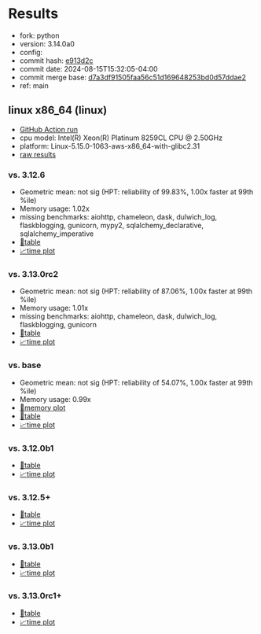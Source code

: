 # Results

- fork: python
- version: 3.14.0a0
- config: 
- commit hash: [e913d2c](https://github.com/python/cpython/commit/e913d2c)
- commit date: 2024-08-15T15:32:05-04:00
- commit merge base: [d7a3df91505faa56c51d169648253bd0d57ddae2](https://github.com/python/cpython/commit/d7a3df91505faa56c51d169648253bd0d57ddae2)
- ref: main

## linux x86_64 (linux)

- [GitHub Action run](https://github.com/facebookexperimental/free-threading-benchmarking/actions/runs/10411374540)
- cpu model: Intel(R) Xeon(R) Platinum 8259CL CPU @ 2.50GHz
- platform: Linux-5.15.0-1063-aws-x86_64-with-glibc2.31
- [raw results](bm-20240815-linux-x86_64-python-main-3.14.0a0-e913d2c.json)

### vs. 3.12.6

- Geometric mean: not sig (HPT: reliability of 99.83%, 1.00x faster at 99th %ile)
- Memory usage: 1.02x
- missing benchmarks: aiohttp, chameleon, dask, dulwich_log, flaskblogging, gunicorn, mypy2, sqlalchemy_declarative, sqlalchemy_imperative
- [📄table](bm-20240815-linux-x86_64-python-main-3.14.0a0-e913d2c-vs-3.12.6.md)
- [📈time plot](bm-20240815-linux-x86_64-python-main-3.14.0a0-e913d2c-vs-3.12.6.svg)

### vs. 3.13.0rc2

- Geometric mean: not sig (HPT: reliability of 87.06%, 1.00x faster at 99th %ile)
- Memory usage: 1.01x
- missing benchmarks: aiohttp, chameleon, dask, dulwich_log, flaskblogging, gunicorn
- [📄table](bm-20240815-linux-x86_64-python-main-3.14.0a0-e913d2c-vs-3.13.0rc2.md)
- [📈time plot](bm-20240815-linux-x86_64-python-main-3.14.0a0-e913d2c-vs-3.13.0rc2.svg)

### vs. base

- Geometric mean: not sig (HPT: reliability of 54.07%, 1.00x faster at 99th %ile)
- Memory usage: 0.99x
- [🧠memory plot](bm-20240815-linux-x86_64-python-main-3.14.0a0-e913d2c-vs-base-mem.svg)
- [📄table](bm-20240815-linux-x86_64-python-main-3.14.0a0-e913d2c-vs-base.md)
- [📈time plot](bm-20240815-linux-x86_64-python-main-3.14.0a0-e913d2c-vs-base.svg)

### vs. 3.12.0b1

- [📄table](bm-20240815-linux-x86_64-python-main-3.14.0a0-e913d2c-vs-3.12.0b1.md)
- [📈time plot](bm-20240815-linux-x86_64-python-main-3.14.0a0-e913d2c-vs-3.12.0b1.svg)

### vs. 3.12.5+

- [📄table](bm-20240815-linux-x86_64-python-main-3.14.0a0-e913d2c-vs-3.12.5%2B.md)
- [📈time plot](bm-20240815-linux-x86_64-python-main-3.14.0a0-e913d2c-vs-3.12.5%2B.svg)

### vs. 3.13.0b1

- [📄table](bm-20240815-linux-x86_64-python-main-3.14.0a0-e913d2c-vs-3.13.0b1.md)
- [📈time plot](bm-20240815-linux-x86_64-python-main-3.14.0a0-e913d2c-vs-3.13.0b1.svg)

### vs. 3.13.0rc1+

- [📄table](bm-20240815-linux-x86_64-python-main-3.14.0a0-e913d2c-vs-3.13.0rc1%2B.md)
- [📈time plot](bm-20240815-linux-x86_64-python-main-3.14.0a0-e913d2c-vs-3.13.0rc1%2B.svg)

